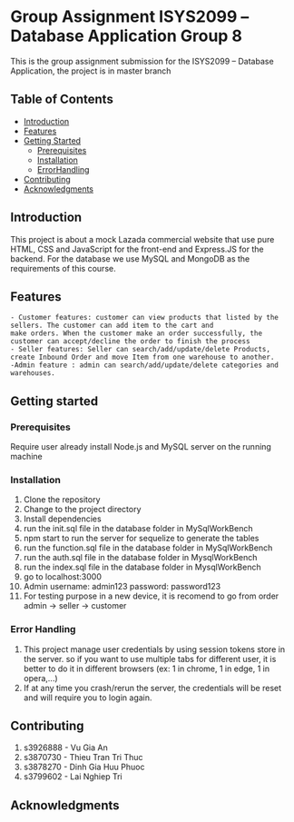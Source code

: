 # Group Assignment ​ISYS2099​ – ​Database Application Group 8

This is the group assignment submission for the ​ISYS2099​ – ​Database Application, the project is in master branch

## Table of Contents

- [Introduction](#introduction)
- [Features](#features)
- [Getting Started](#getting-started)
  - [Prerequisites](#prerequisites)
  - [Installation](#installation)
  - [ErrorHandling](#errorhandling)
- [Contributing](#contributing)
- [Acknowledgments](#acknowledgments)

## Introduction

This project is about a mock Lazada commercial website that use pure HTML, CSS and JavaScript for the front-end
and Express.JS for the backend. For the database we use MySQL and MongoDB as the requirements of this course.

## Features

    - Customer features: customer can view products that listed by the sellers. The customer can add item to the cart and
    make orders. When the customer make an order successfully, the customer can accept/decline the order to finish the process
    - Seller features: Seller can search/add/update/delete Products, create Inbound Order and move Item from one warehouse to another.
    -Admin feature : admin can search/add/update/delete categories and warehouses.

## Getting started

### Prerequisites

Require user already install Node.js and MySQL server on the running machine

### Installation

1. Clone the repository
2. Change to the project directory
3. Install dependencies
4. run the init.sql file in the database folder in MySqlWorkBench
5. npm start to run the server for sequelize to generate the tables
6. run the function.sql file in the database folder in MySqlWorkBench
7. run the auth.sql file in the database folder in MysqlWorkBench
8. run the index.sql file in the database folder in MysqlWorkBench
9. go to localhost:3000
10. Admin username: admin123 password: password123
11. For testing purpose in a new device, it is recomend to go from order admin -> seller -> customer

### Error Handling

1. This project manage user credentials by using session tokens store in the server. so if you want to use multiple
   tabs for different user, it is better to do it in different browsers (ex: 1 in chrome, 1 in edge, 1 in opera,...)
2. If at any time you crash/rerun the server, the credentials will be reset and will require you to login again.

## Contributing

1. s3926888 - Vu Gia An
2. s3870730 - Thieu Tran Tri Thuc
3. s3878270 - Dinh Gia Huu Phuoc
4. s3799602 - Lai Nghiep Tri

## Acknowledgments
